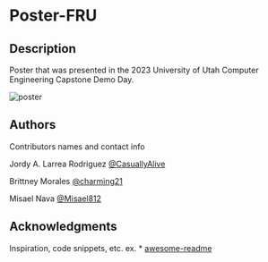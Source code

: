 # Poster-FRU

## Description
Poster that was presented in the 2023 University of Utah Computer Engineering Capstone Demo Day.

![poster](resources/fru_poster_v3.jpeg)

## Authors

Contributors names and contact info

Jordy A. Larrea Rodriguez [@CasuallyAlive](https://github.com/CasuallyAlive)

Brittney Morales [@charming21](https://github.com/charming21)

Misael Nava [@Misael812](https://github.com/Misael812)

## Acknowledgments

Inspiration, code snippets, etc.
ex. * [awesome-readme](https://github.com/matiassingers/awesome-readme)
